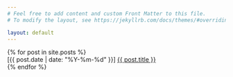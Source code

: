 ```yaml
---
# Feel free to add content and custom Front Matter to this file.
# To modify the layout, see https://jekyllrb.com/docs/themes/#overriding-theme-defaults

layout: default
---
```

<style>
ul.no-bullets {
  list-style-type: none; /* Remove bullets */
  padding: 0; /* Remove padding */
  margin: 0; /* Remove margins */
}
</style>
<ul class="no-bullets">
  {% for post in site.posts %}
    <li>
      [{{ post.date | date: "%Y-%m-%d" }}] <a href="{{ post.url }}">{{ post.title }}</a>
    </li>
  {% endfor %}
</ul>
